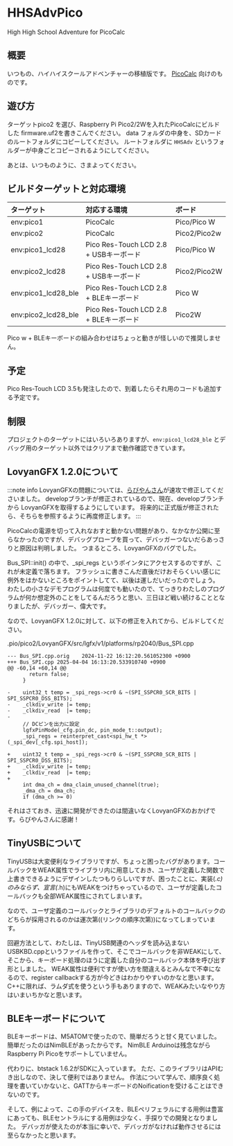# HHSAdvPico
High High School Adventure for PicoCalc

## 概要
いつもの、ハイハイスクールアドベンチャーの移植版です。
[PicoCalc](https://www.clockworkpi.com/picocalc) 向けのものです。

## 遊び方
ターゲットpico2 を選び、Raspberry Pi Pico2/2Wを入れたPicoCalcにビルドした firmware.uf2を書きこんでください。
data フォルダの中身を、SDカードのルートフォルダにコピーしてください。
ルートフォルダに `HHSAdv` というフォルダーが中身ごとコピーされるようにしてください。

あとは、いつものように、さまよってください。

## ビルドターゲットと対応環境

|ターゲット|対応する環境|ボード|
|:--------|:----------|:-----|
|env:pico1|PicoCalc|Pico/Pico W|
|env:pico2|PicoCalc|Pico2/Pico2w|
|env:pico1_lcd28|Pico Res-Touch LCD 2.8 + USBキーボード|Pico/Pico W|
|env:pico2_lcd28|Pico Res-Touch LCD 2.8 + USBキーボード|Pico2/Pico2W|
|env:pico1_lcd28_ble|Pico Res-Touch LCD 2.8 + BLEキーボード|Pico W|
|env:pico2_lcd28_ble|Pico Res-Touch LCD 2.8 + BLEキーボード|Pico2W|

Pico w + BLEキーボードの組み合わせはちょっと動きが怪しいので推奨しません。

## 予定
Pico Res-Touch LCD 3.5も発注したので、到着したらそれ用のコードも追加する予定です。

## 制限

プロジェクトのターゲットにはいろいろありますが、`env:pico1_lcd28_ble` とデバッグ用のターゲット以外ではクリアまで動作確認できています。

## LovyanGFX 1.2.0について
:::note info
LovyanGFXの問題については、[らびやんさん](https://x.com/lovyan03)が速攻で修正してくださいました。
developブランチが修正されているので、現在、developブランチから LovyanGFXを取得するようにしています。
将来的に正式版が修正されたら、そちらを参照するように再度修正します。
:::

PicoCalcの電源を切って入れなおすと動かない問題があり、なかなか公開に至らなかったのですが、デバッグプローブを買って、デバッガーつないだらあっさりと原因は判明しました。
つまるところ、LovyanGFXのバグでした。

Bus_SPI::init() の中で、_spi_regs というポインタにアクセスするのですが、これが未定義で落ちます。
フラッシュに書きこんだ直後だけおそらくいい感じに例外をはかないところをポイントしてて、以後は運しだいだったのでしょう。
わたしの小さなデモプログラムは何度でも動いたので、てっきりわたしのプログラムが何か想定外のことをしてるんだろうと思い、三日ほど戦い続けることとなりましたが、デバッガー、偉大です。

なので、LovyanGFX 1.2.0に対して、以下の修正を入れてから、ビルドしてください。

.pio/pico2/LovyanGFX/src/lgfx/v1/platforms/rp2040/Bus_SPI.cpp
```diff_cpp
--- Bus_SPI.cpp.orig    2024-11-22 16:12:20.561052300 +0900
+++ Bus_SPI.cpp 2025-04-04 16:13:20.533910740 +0900
@@ -60,14 +60,14 @@
       return false;
     }

-    uint32_t temp = _spi_regs->cr0 & ~(SPI_SSPCR0_SCR_BITS | SPI_SSPCR0_DSS_BITS);
-    _clkdiv_write |= temp;
-    _clkdiv_read  |= temp;
-
     // DCピンを出力に設定
     lgfxPinMode(_cfg.pin_dc, pin_mode_t::output);
     _spi_regs = reinterpret_cast<spi_hw_t *>(_spi_dev[_cfg.spi_host]);

+    uint32_t temp = _spi_regs->cr0 & ~(SPI_SSPCR0_SCR_BITS | SPI_SSPCR0_DSS_BITS);
+    _clkdiv_write |= temp;
+    _clkdiv_read  |= temp;
+
     int dma_ch = dma_claim_unused_channel(true);
     _dma_ch = dma_ch;
     if (dma_ch >= 0)
```

それはさておき、迅速に開発ができたのは間違いなくLovyanGFXのおかげです。らびやんさんに感謝！

## TinyUSBについて

TinyUSBは大変便利なライブラリですが、ちょっと困ったバグがあります。コールバックをWEAK属性でライブラリ内に用意しておき、ユーザが定義した関数で上書きできるようにデザインしたつもりらしいですが、困ったことに、実装(*.c)のみならず、宣言(*.h)にもWEAKをつけちゃっているので、ユーザが定義したコールバックも全部WEAK属性にされてしまいます。

なので、ユーザ定義のコールバックとライブラリのデフォルトのコールバックのどちらが採用されるのかは運次第((リンクの順序次第))になってしまっています。

回避方法として、わたしは、TinyUSB関連のヘッダを読み込まないUSBKBD.cppというファイルを作って、そこでコールバックを非WEAKにして、そこから、キーボード処理のほうに定義した自分のコールバック本体を呼び出す形としました。
WEAK属性は便利ですが使い方を間違えるとみんなで不幸になるので、register callbackする方が今どきはわかりやすいのかなと思います。
C++に限れば、ラムダ式を使うという手もありますので、WEAKみたいなやり方はいまいちかなと思います。

## BLEキーボードについて

BLEキーボードは、M5ATOMで使ったので、簡単だろうと甘く見ていました。
簡単だったのはNimBLEがあったからです。
NimBLE Arduinoは残念ながら Raspberry Pi Picoをサポートしていません。

代わりに、btstack 1.6.2がSDKに入っています。
ただ、このライブラリはAPIむき出しなので、決して便利ではありません。
作法について学んで、順序良く処理を書いていかないと、GATTからキーボードのNoificationを受けることはできないのです。

そして、例によって、この手のデバイスを、BLEペリフェラルにする用例は豊富にあっても、BLEセントラルにする用例は少なく、手探りでの開発となりました。
デバッガが使えたのが本当に幸いで、デバッガがなければ動作させるには至らなかったと思います。
